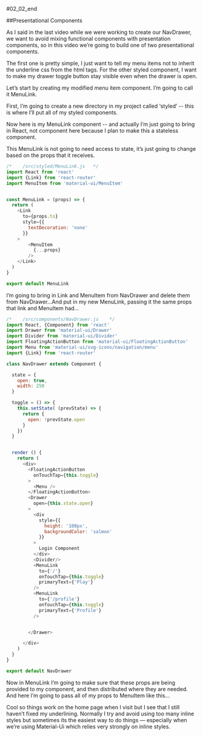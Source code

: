 #02_02_end

##Presentational Components


As I said in the last video while we were working to create our NavDrawer, we want to avoid mixing functional components with presentation components, so in this video we’re going to build one of two presentational components.

The first one is pretty simple, I just want to tell my menu items not to inherit the underline css from the <a> html tags. For the other styled component, I want to make my drawer toggle button stay visible even when the drawer is open.

Let’s start by creating my modified menu item component. I’m going to call it MenuLink.

First, I’m going to create a new directory in my project called ‘styled’ -- this is where I’ll put all of my styled components.

Now here is my MenuLink component -- and actually I’m just going to bring in React, not component here because I plan to make this a stateless component.

This MenuLink is not going to need access to state, it’s just going to change based on the props that it receives.

```javascript
/*    /src/styled/MenuLink.js   */
import React from 'react'
import {Link} from 'react-router'
import MenuItem from 'material-ui/MenuItem'


const MenuLink = (props) => {
  return (
    <Link
      to={props.to}
      style={{
        textDecoration: 'none'
      }}
    >
        <MenuItem
          {...props}
        />
    </Link>
  )
}

export default MenuLink
```

I’m going to bring in Link and MenuItem from NavDrawer and delete them from NavDrawer...And put in my new MenuLink, passing it the same props that link and MenuItem had...

```javascript
/*    /src/components/NavDrawer.js    */
import React, {Component} from 'react'
import Drawer from 'material-ui/Drawer'
import Divider from 'material-ui/Divider'
import FloatingActionButton from 'material-ui/FloatingActionButton'
import Menu from 'material-ui/svg-icons/navigation/menu'
import {Link} from 'react-router'

class NavDrawer extends Component {

  state = {
    open: true,
    width: 250
  }

  toggle = () => {
    this.setState( (prevState) => {
      return {
        open: !prevState.open
      }
    })
  }


  render () {
    return (
      <div>
        <FloatingActionButton
          onTouchTap={this.toggle}
        >
          <Menu />
        </FloatingActionButton>
        <Drawer
          open={this.state.open}
        >
          <div
            style={{
              height: '100px',
              backgroundColor: 'salmon'
            }}
          >
            Login Component
          </div>
          <Divider/>
          <MenuLink
            to={'/'}
            onTouchTap={this.toggle}
            primaryText={'Play'}
          />
          <MenuLink
            to={'/profile'}
            onTouchTap={this.toggle}
            primaryText={'Profile'}
          />


        </Drawer>

      </div>
    )
  }
}

export default NavDrawer
```

Now in MenuLink I’m going to make sure that these props are being provided to my component, and then distributed where they are needed. And here I’m going to pass all of my props to MenuItem like this...

Cool so things work on the home page when I visit but I see that I still haven’t fixed my underlining. Normally I try and avoid using too many inline styles but sometimes its the easiest way to do things –– especially when we’re using Material-Ui which relies very strongly on inline styles.
